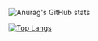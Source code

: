 

![Anurag's GitHub stats](https://github-readme-stats.vercel.app/api?username=jaehyeon99&count_private=true&theme=cobalt)

[![Top Langs](https://github-readme-stats.vercel.app/api/top-langs/?username=jaehyeon99&layout=compact)](https://github.com/anuraghazra/github-readme-stats)
